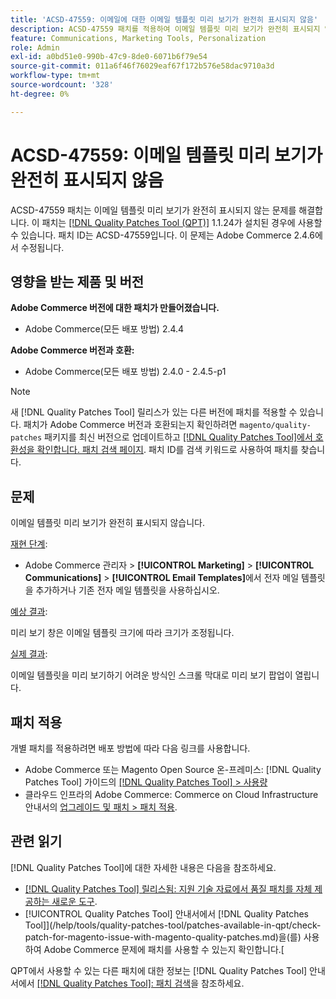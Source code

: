 ```yaml
---
title: 'ACSD-47559: 이메일에 대한 이메일 템플릿 미리 보기가 완전히 표시되지 않음'
description: ACSD-47559 패치를 적용하여 이메일 템플릿 미리 보기가 완전히 표시되지 않는 Adobe Commerce 문제를 해결합니다.
feature: Communications, Marketing Tools, Personalization
role: Admin
exl-id: a0bd51e0-990b-47c9-8de0-6071b6f79e54
source-git-commit: 011a6f46f76029eaf67f172b576e58dac9710a3d
workflow-type: tm+mt
source-wordcount: '328'
ht-degree: 0%

---
```


# ACSD-47559: 이메일 템플릿 미리 보기가 완전히 표시되지 않음

ACSD-47559 패치는 이메일 템플릿 미리 보기가 완전히 표시되지 않는 문제를 해결합니다. 이 패치는 [[!DNL Quality Patches Tool (QPT)]](https://experienceleague.adobe.com/docs/commerce-knowledge-base/kb/announcements/commerce-announcements/magento-quality-patches-released-new-tool-to-self-serve-quality-patches.html) 1.1.24가 설치된 경우에 사용할 수 있습니다. 패치 ID는 ACSD-47559입니다. 이 문제는 Adobe Commerce 2.4.6에서 수정됩니다.

## 영향을 받는 제품 및 버전

**Adobe Commerce 버전에 대한 패치가 만들어졌습니다.**

* Adobe Commerce(모든 배포 방법) 2.4.4

**Adobe Commerce 버전과 호환:**

* Adobe Commerce(모든 배포 방법) 2.4.0 - 2.4.5-p1

>[!NOTE]
>
>새 [!DNL Quality Patches Tool] 릴리스가 있는 다른 버전에 패치를 적용할 수 있습니다. 패치가 Adobe Commerce 버전과 호환되는지 확인하려면 `magento/quality-patches` 패키지를 최신 버전으로 업데이트하고 [[!DNL Quality Patches Tool]에서 호환성을 확인합니다. 패치 검색 페이지](https://experienceleague.adobe.com/tools/commerce-quality-patches/index.html). 패치 ID를 검색 키워드로 사용하여 패치를 찾습니다.

## 문제

이메일 템플릿 미리 보기가 완전히 표시되지 않습니다.

<u>재현 단계</u>:

* Adobe Commerce 관리자 > **[!UICONTROL Marketing]** > **[!UICONTROL Communications]** > **[!UICONTROL Email Templates]**&#x200B;에서 전자 메일 템플릿을 추가하거나 기존 전자 메일 템플릿을 사용하십시오.

<u>예상 결과</u>:

미리 보기 창은 이메일 템플릿 크기에 따라 크기가 조정됩니다.

<u>실제 결과</u>:

이메일 템플릿을 미리 보기하기 어려운 방식인 스크롤 막대로 미리 보기 팝업이 열립니다.

## 패치 적용

개별 패치를 적용하려면 배포 방법에 따라 다음 링크를 사용합니다.

* Adobe Commerce 또는 Magento Open Source 온-프레미스: [!DNL Quality Patches Tool] 가이드의 [[!DNL Quality Patches Tool] > 사용량](/help/tools/quality-patches-tool/usage.md)
* 클라우드 인프라의 Adobe Commerce: Commerce on Cloud Infrastructure 안내서의 [업그레이드 및 패치 > 패치 적용](https://experienceleague.adobe.com/docs/commerce-cloud-service/user-guide/develop/upgrade/apply-patches.html).

## 관련 읽기

[!DNL Quality Patches Tool]에 대한 자세한 내용은 다음을 참조하세요.

* [[!DNL Quality Patches Tool] 릴리스됨: 지원 기술 자료에서 품질 패치를 자체 제공하는 새로운 도구](https://experienceleague.adobe.com/en/docs/commerce-operations/tools/quality-patches-tool/quality-patches-tool-to-self-serve-quality-patches).
* [!UICONTROL Quality Patches Tool] 안내서에서  [!DNL Quality Patches Tool]](/help/tools/quality-patches-tool/patches-available-in-qpt/check-patch-for-magento-issue-with-magento-quality-patches.md)을(를) 사용하여 Adobe Commerce 문제에 패치를 사용할 수 있는지 확인합니다.[


QPT에서 사용할 수 있는 다른 패치에 대한 정보는 [!DNL Quality Patches Tool] 안내서에서 [[!DNL Quality Patches Tool]: 패치 검색](https://experienceleague.adobe.com/tools/commerce-quality-patches/index.html)을 참조하세요.
